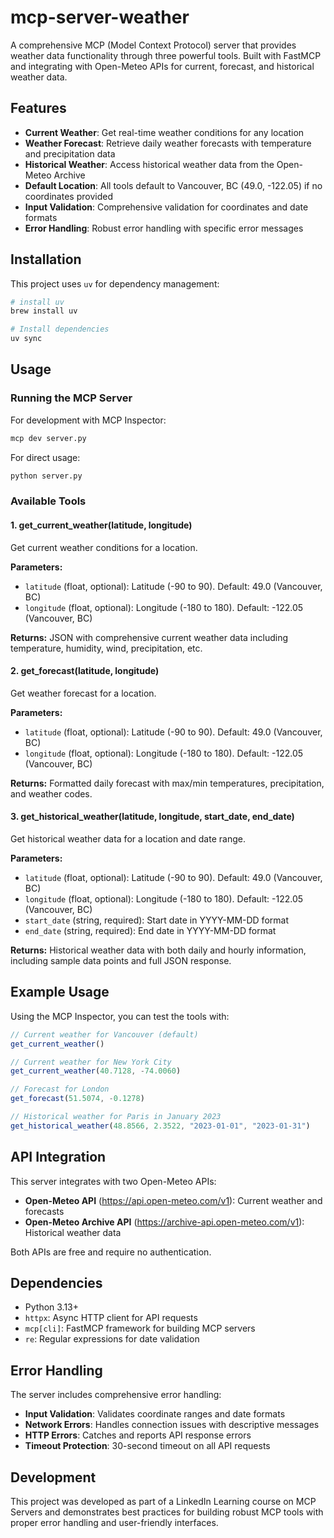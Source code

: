 # mcp-server-weather

A comprehensive MCP (Model Context Protocol) server that provides weather data functionality through three powerful tools. Built with FastMCP and integrating with Open-Meteo APIs for current, forecast, and historical weather data.

## Features

- **Current Weather**: Get real-time weather conditions for any location
- **Weather Forecast**: Retrieve daily weather forecasts with temperature and precipitation data
- **Historical Weather**: Access historical weather data from the Open-Meteo Archive
- **Default Location**: All tools default to Vancouver, BC (49.0, -122.05) if no coordinates provided
- **Input Validation**: Comprehensive validation for coordinates and date formats
- **Error Handling**: Robust error handling with specific error messages

## Installation

This project uses `uv` for dependency management:

```bash
# install uv
brew install uv
```

```bash
# Install dependencies
uv sync
```

## Usage

### Running the MCP Server

For development with MCP Inspector:
```bash
mcp dev server.py
```

For direct usage:
```bash
python server.py
```

### Available Tools

#### 1. get_current_weather(latitude, longitude)
Get current weather conditions for a location.

**Parameters:**
- `latitude` (float, optional): Latitude (-90 to 90). Default: 49.0 (Vancouver, BC)
- `longitude` (float, optional): Longitude (-180 to 180). Default: -122.05 (Vancouver, BC)

**Returns:** JSON with comprehensive current weather data including temperature, humidity, wind, precipitation, etc.

#### 2. get_forecast(latitude, longitude)
Get weather forecast for a location.

**Parameters:**
- `latitude` (float, optional): Latitude (-90 to 90). Default: 49.0 (Vancouver, BC)
- `longitude` (float, optional): Longitude (-180 to 180). Default: -122.05 (Vancouver, BC)

**Returns:** Formatted daily forecast with max/min temperatures, precipitation, and weather codes.

#### 3. get_historical_weather(latitude, longitude, start_date, end_date)
Get historical weather data for a location and date range.

**Parameters:**
- `latitude` (float, optional): Latitude (-90 to 90). Default: 49.0 (Vancouver, BC)
- `longitude` (float, optional): Longitude (-180 to 180). Default: -122.05 (Vancouver, BC)
- `start_date` (string, required): Start date in YYYY-MM-DD format
- `end_date` (string, required): End date in YYYY-MM-DD format

**Returns:** Historical weather data with both daily and hourly information, including sample data points and full JSON response.

## Example Usage

Using the MCP Inspector, you can test the tools with:

```javascript
// Current weather for Vancouver (default)
get_current_weather()

// Current weather for New York City
get_current_weather(40.7128, -74.0060)

// Forecast for London
get_forecast(51.5074, -0.1278)

// Historical weather for Paris in January 2023
get_historical_weather(48.8566, 2.3522, "2023-01-01", "2023-01-31")
```

## API Integration

This server integrates with two Open-Meteo APIs:

- **Open-Meteo API** (https://api.open-meteo.com/v1): Current weather and forecasts
- **Open-Meteo Archive API** (https://archive-api.open-meteo.com/v1): Historical weather data

Both APIs are free and require no authentication.

## Dependencies

- Python 3.13+
- `httpx`: Async HTTP client for API requests
- `mcp[cli]`: FastMCP framework for building MCP servers
- `re`: Regular expressions for date validation

## Error Handling

The server includes comprehensive error handling:

- **Input Validation**: Validates coordinate ranges and date formats
- **Network Errors**: Handles connection issues with descriptive messages
- **HTTP Errors**: Catches and reports API response errors
- **Timeout Protection**: 30-second timeout on all API requests

## Development

This project was developed as part of a LinkedIn Learning course on MCP Servers and demonstrates best practices for building robust MCP tools with proper error handling and user-friendly interfaces.
